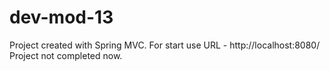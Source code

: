 # dev-mod-13

Project created with Spring MVC. For start use URL - http://localhost:8080/
Project not completed now.
